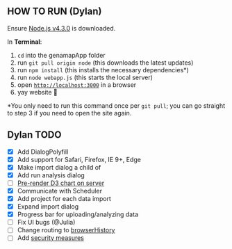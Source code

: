 ## HOW TO RUN (Dylan)
Ensure [Node.js v4.3.0](https://nodejs.org/) is downloaded.

In **Terminal**:

1. `cd` into the genamapApp folder
2. run `git pull origin node` (this downloads the latest updates)
3. run `npm install` (this installs the necessary dependencies*)
4. run `node webapp.js` (this starts the local server)
5. open [`http://localhost:3000`](http://localhost:3000) in a browser
6. yay website :rabbit:

*You only need to run this command once per `git pull`; you can go straight to step 3 if you need to open the site again.

## Dylan TODO
- [x] Add DialogPolyfill
- [x] Add support for Safari, Firefox, IE 9+, Edge
- [x] Make import dialog a child of <body></body>
- [x] Add run analysis dialog
- [ ] [Pre-render D3 chart on server](http://mango-is.com/blog/engineering/pre-render-d3-js-charts-at-server-side.html)
- [x] Communicate with Scheduler
- [x] Add project for each data import
- [x] Expand import dialog
- [x] Progress bar for uploading/analyzing data
- [ ] Fix UI bugs (@Julia)
- [ ] Change routing to [browserHistory](https://github.com/reactjs/react-router/blob/b60d6c0351ff91cf04bccdac8c4b6e976aec94ec/docs/guides/Histories.md)
- [ ] Add [security measures](http://expressjs.com/en/advanced/best-practice-security.html)
